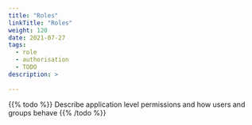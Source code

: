 ```yaml
---
title: "Roles"
linkTitle: "Roles"
weight: 120
date: 2021-07-27
tags:
  - role
  - authorisation
  - TODO
description: >
  
---
```


{{% todo %}}
Describe application level permissions and how users and groups behave
{{% /todo %}}

